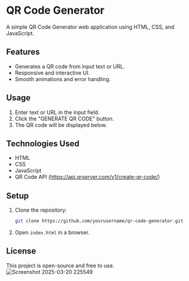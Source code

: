 # QR Code Generator

A simple QR Code Generator web application using HTML, CSS, and JavaScript.

## Features
- Generates a QR code from input text or URL.
- Responsive and interactive UI.
- Smooth animations and error handling.

## Usage
1. Enter text or URL in the input field.
2. Click the "GENERATE QR CODE" button.
3. The QR code will be displayed below.

## Technologies Used
- HTML
- CSS
- JavaScript
- QR Code API (https://api.qrserver.com/v1/create-qr-code/)

## Setup
1. Clone the repository:
   ```sh
   git clone https://github.com/yourusername/qr-code-generator.git
   ```
2. Open `index.html` in a browser.

## License
This project is open-source and free to use.
![Screenshot 2025-03-20 225549](https://github.com/user-attachments/assets/7b4b4dfe-8bd5-4bab-b609-b9612a9171a6)
